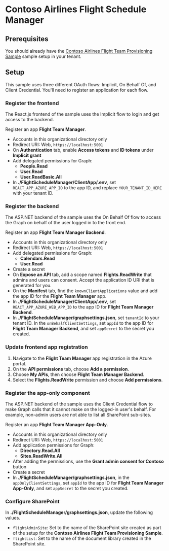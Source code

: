 # Contoso Airlines Flight Schedule Manager

## Prerequisites

You should already have the [Contoso Airlines Flight Team Provisioning Sample](https://github.com/microsoftgraph/contoso-airlines-azure-functions-sample) sample setup in your tenant.

## Setup

This sample uses three different OAuth flows: Implicit, On Behalf Of, and Client Credential. You'll need to register an application for each flow.

### Register the frontend

The React.js frontend of the sample uses the Implicit flow to login and get access to the backend.

Register an app **Flight Team Manager**.

- Accounts in this organizational directory only
- Redirect URI: Web, `https://localhost:5001`
- On **Authentication** tab, enable **Access tokens** and **ID tokens** under **Implicit grant**
- Add delegated permissions for Graph:
  - **People.Read**
  - **User.Read**
  - **User.ReadBasic.All**
- In **./FlightScheduleManager/ClientApp/.env**, set `REACT_APP_AZURE_APP_ID` to the app ID, and replace `YOUR_TENANT_ID_HERE` with your tenant ID.

### Register the backend

The ASP.NET backend of the sample uses the On Behalf Of flow to access the Graph on behalf of the user logged in to the front end.

Register an app **Flight Team Manager Backend**.

- Accounts in this organizational directory only
- Redirect URI: Web, `https://localhost:5001`
- Add delegated permissions for Graph:
  - **Calendars.Read**
  - **User.Read**
- Create a secret
- On **Expose an API** tab, add a scope named **Flights.ReadWrite** that admins and users can consent. Accept the application ID URI that is generated for you.
- On the **Manifest** tab, find the `knownClientApplications` value and add the app ID for the **Flight Team Manager** app.
- In **./FlightScheduleManager/ClientApp/.env**, set `REACT_APP_AZURE_WEB_APP_ID` to the app ID for **Flight Team Manager Backend**.
- In **./FlightScheduleManager/graphsettings.json**, set `tenantId` to your tenant ID. In the `onBehalfClientSettings`, set `appId` to the app ID for **Flight Team Manager Backend**, and set `appSecret` to the secret you created.

### Update frontend app registration

1. Navigate to the **Flight Team Manager** app registration in the Azure portal.
1. On the **API permissions** tab, choose **Add a permission**.
1. Choose **My APIs**, then choose **Flight Team Manager Backend**.
1. Select the **Flights.ReadWrite** permission and choose **Add permissions**.

### Register the app-only component

The ASP.NET backend of the sample uses the Client Credential flow to make Graph calls that it cannot make on the logged-in user's behalf. For example, non-admin users are not able to list all SharePoint sub-sites.

Register an app **Flight Team Manager App-Only**.

- Accounts in this organizational directory only
- Redirect URI: Web, `https://localhost:5001`
- Add application permissions for Graph:
  - **Directory.Read.All**
  - **Sites.ReadWrite.All**
- After adding the permissions, use the **Grant admin consent for Contoso** button
- Create a secret
- In **./FlightScheduleManager/graphsettings.json**, in the `appOnlyClientSettings`, set `appId` to the app ID for **Flight Team Manager App-Only**, and set `appSecret` to the secret you created.

### Configure SharePoint

In **./FlightScheduleManager/graphsettings.json**, update the following values.

- `flightAdminSite`: Set to the name of the SharePoint site created as part of the setup for the **Contoso Airlines Flight Team Provisioning Sample**.
- `flightList`: Set to the name of the document library created in the SharePoint site.
